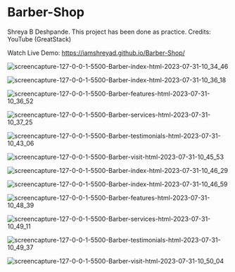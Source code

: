 # Barber-Shop
Shreya B Deshpande.
This project has been done as practice.
Credits: YouTube (GreatStack)


Watch Live Demo: https://iamshreyad.github.io/Barber-Shop/


![screencapture-127-0-0-1-5500-Barber-index-html-2023-07-31-10_34_46](https://github.com/iamShreyaD/Barber-Shop/assets/70312732/7f8ee985-6192-4cf9-bccc-d6695067d6c5)


![screencapture-127-0-0-1-5500-Barber-index-html-2023-07-31-10_36_18](https://github.com/iamShreyaD/Barber-Shop/assets/70312732/6c4a23c8-8fd6-41da-8d67-962aa1f50eea)


![screencapture-127-0-0-1-5500-Barber-features-html-2023-07-31-10_36_52](https://github.com/iamShreyaD/Barber-Shop/assets/70312732/013081ed-7c86-4f27-b38f-e3a74c116550)


![screencapture-127-0-0-1-5500-Barber-services-html-2023-07-31-10_37_25](https://github.com/iamShreyaD/Barber-Shop/assets/70312732/1f88032f-d968-46a6-8d71-cb0bfe7688fd)


![screencapture-127-0-0-1-5500-Barber-testimonials-html-2023-07-31-10_43_06](https://github.com/iamShreyaD/Barber-Shop/assets/70312732/faf86214-d178-4121-8afa-480830007278)


![screencapture-127-0-0-1-5500-Barber-visit-html-2023-07-31-10_45_53](https://github.com/iamShreyaD/Barber-Shop/assets/70312732/ed619f75-c8c6-4aae-8198-8bdbfbf0be5a)




![screencapture-127-0-0-1-5500-Barber-index-html-2023-07-31-10_46_29](https://github.com/iamShreyaD/Barber-Shop/assets/70312732/8c4c414f-66f4-49b0-81d3-07991c0a5ccf)


![screencapture-127-0-0-1-5500-Barber-index-html-2023-07-31-10_46_59](https://github.com/iamShreyaD/Barber-Shop/assets/70312732/4a9ce6e3-22c7-4077-bfb0-217393ac3888)


![screencapture-127-0-0-1-5500-Barber-features-html-2023-07-31-10_48_39](https://github.com/iamShreyaD/Barber-Shop/assets/70312732/26d67aa2-8c29-4d0c-91a7-025fec0fb583)


![screencapture-127-0-0-1-5500-Barber-services-html-2023-07-31-10_49_11](https://github.com/iamShreyaD/Barber-Shop/assets/70312732/f1d83c5a-a8b9-4614-a0da-f4e442966d65)


![screencapture-127-0-0-1-5500-Barber-testimonials-html-2023-07-31-10_49_37](https://github.com/iamShreyaD/Barber-Shop/assets/70312732/28b6a5e8-7a41-4aab-b704-8bf760d716d4)


![screencapture-127-0-0-1-5500-Barber-visit-html-2023-07-31-10_50_04](https://github.com/iamShreyaD/Barber-Shop/assets/70312732/17cb775f-6e03-4ee7-87d4-d5e9890834f8)







